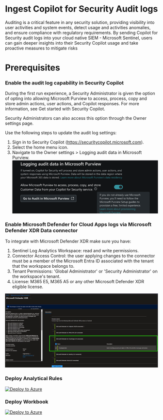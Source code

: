 # Ingest Copilot for Security Audit logs  
Auditing is a critical feature in any security solution, providing visibility into user activities and system events, detect usage and activities anomalies, and ensure compliance with regulatory requirements. By sending Copilot for Security audit logs into your cloud native SIEM - Microsoft Sentinel, users can gain deeper insights into their Security Copilot usage and take proactive measures to mitigate risks  

# Prerequisites  
### Enable the audit log capability in Security Copilot  
During the first run experience, a Security Administrator is given the option of opting into allowing Microsoft Purview to access, process, copy and store admin actions, user actions, and Copilot responses. For more information, see Get started with Security Copilot.  

Security Administrators can also access this option through the Owner settings page.  

Use the following steps to update the audit log settings:  

1. Sign in to Security Copilot (https://securitycopilot.microsoft.com).  
2. Select the home menu icon.  
3. Navigate to the Owner settings > Logging audit data in Microsoft Purview.  
![Security Copilot](./images/cfs_setting_1.png)<br>  

### Enable Microsoft Defender for Cloud Apps logs via Microsoft Defender XDR Data connector  
To integrate with Microsoft Defender XDR make sure you have:  
1. Sentinel Log Analytics Workspace: read and write permissions.  
2. Connector Access Control: the user applying changes to the connector must be a member of the Microsoft Entra ID associated with the tenant that the workspace belongs to.  
3. Tenant Permissions: 'Global Administrator' or 'Security Administrator' on the workspace's tenant.  
4. License: M365 E5, M365 A5 or any other Microsoft Defender XDR eligible license.  

![Microsoft Defender XDR](./images/sentinel_XDR.png)<br>  

 

### Deploy Analytical Rules
[![Deploy to Azure](https://aka.ms/deploytoazurebutton)](https://portal.azure.com/#create/Microsoft.Template/uri/https%3A%2F%2Fraw.githubusercontent.com%2FAzure%2FSecurity-Copilot%2Fmain%2FMonitoring%2FIngestSecurityCopilotAuditlogs%2Fazuredeploy_analytics.json)


### Deploy Workbook 
[![Deploy to Azure](https://aka.ms/deploytoazurebutton)](https://portal.azure.com/#create/Microsoft.Template/uri/https%3A%2F%2Fraw.githubusercontent.com%2FAzure%2FSecurity-Copilot%2Fmain%2FMonitoring%2FIngestSecurityCopilotAuditlogs%2Fazuredeploy_workbook.json)
